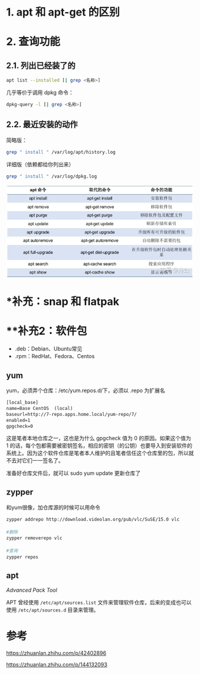# 1. apt 和 apt-get 的区别



# 2. 查询功能

## 2.1. 列出已经装了的

``` BASH
apt list --installed [| grep <名称>]
```

几乎等价于调用 dpkg 命令：

``` BASH
dpkg-query -l [| grep <名称>]
```

## 2.2. 最近安装的动作

简略版：

``` BASH
grep " install " /var/log/apt/history.log
```

详细版（依赖都给你列出来）

``` BASH
grep " install " /var/log/dpkg.log
```



![img](attachments/v2-13d59e065bed8076b6ab54a1081bc1bc_720w.jpg)

# *补充：snap 和 flatpak



# **补充2：软件包

- .deb：Debian、Ubuntu常见
- .rpm：RedHat、Fedora、Centos

## yum

yum，必须弄个仓库：/etc/yum.repos.d/下，必须以 .repo 为扩展名

``` 
[local_base]
name=Base CentOS  (local)
baseurl=http://7-repo.apps.home.local/yum-repo/7/
enabled=1
gpgcheck=0
```

这是笔者本地仓库之一，这也是为什么 gpgcheck 值为 0 的原因。如果这个值为 1 的话，每个包都需要被密钥签名，相应的密钥（的公钥）也要导入到安装软件的系统上。因为这个软件仓库是笔者本人维护的且笔者信任这个仓库里的包，所以就不去对它们一一签名了。

准备好仓库文件后，就可以 sudo yum update 更新仓库了

## zypper

和yum很像，加仓库源的时候可以用命令

``` bash
zypper addrepo http://download.videolan.org/pub/vlc/SuSE/15.0 vlc

#删除
zypper removerepo vlc

#查询
zypper repos
```

## apt

*Advanced Pack Tool*

APT 曾经使用 `/etc/apt/sources.list` 文件来管理软件仓库，后来的变成也可以使用 `/etc/apt/sources.d` 目录来管理。

# 参考

https://zhuanlan.zhihu.com/p/42402896

https://zhuanlan.zhihu.com/p/144132093
